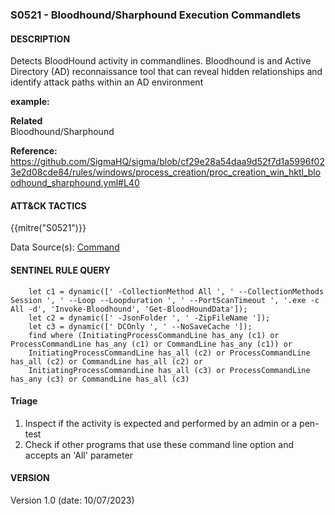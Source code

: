 ### S0521 - Bloodhound/Sharphound Execution Commandlets 


####  DESCRIPTION  
Detects BloodHound activity in commandlines. Bloodhound is and Active Directory (AD) reconnaissance tool that can reveal hidden relationships and identify attack paths within an AD environment    

**example:**  
 


**Related**  
Bloodhound/Sharphound       


**Reference:**  
https://github.com/SigmaHQ/sigma/blob/cf29e28a54daa9d52f7d1a5996f023e2d08cde84/rules/windows/process_creation/proc_creation_win_hktl_bloodhound_sharphound.yml#L40     


####  ATT&CK TACTICS  
{{mitre("S0521")}}      

Data Source(s): [Command](https://attack.mitre.org/datasources/DS001/)


#### SENTINEL RULE QUERY   

~~~
	let c1 = dynamic([' -CollectionMethod All ', ' --CollectionMethods Session ', ' --Loop --Loopduration ', ' --PortScanTimeout ', '.exe -c All -d', 'Invoke-Bloodhound', 'Get-BloodHoundData']);
    let c2 = dynamic([' -JsonFolder ', ' -ZipFileName ']);
    let c3 = dynamic([' DCOnly ', ' --NoSaveCache ']);
    find where (InitiatingProcessCommandLine has_any (c1) or ProcessCommandLine has_any (c1) or CommandLine has_any (c1)) or 
    InitiatingProcessCommandLine has_all (c2) or ProcessCommandLine has_all (c2) or CommandLine has_all (c2) or 
    InitiatingProcessCommandLine has_all (c3) or ProcessCommandLine has_any (c3) or CommandLine has_all (c3)   
~~~


#### Triage  

1. Inspect if the activity is expected and performed by an admin or a pen-test  
2. Check if other programs that use these command line option and accepts an 'All' parameter 


#### VERSION  
Version 1.0 (date: 10/07/2023)  
